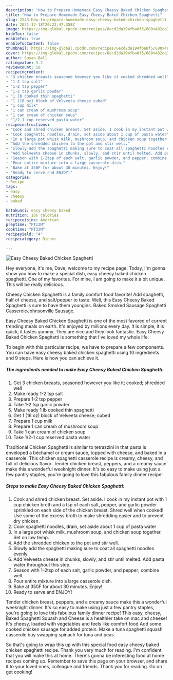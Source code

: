```yaml
---
description: "How to Prepare Homemade Easy Cheesy Baked Chicken Spaghetti"
title: "How to Prepare Homemade Easy Cheesy Baked Chicken Spaghetti"
slug: 2543-how-to-prepare-homemade-easy-cheesy-baked-chicken-spaghetti
date: 2021-12-18T20:23:47.358Z
image: https://img-global.cpcdn.com/recipes/6ecd2da194fba8f5/680x482cq70/easy-cheesy-baked-chicken-spaghetti-recipe-main-photo.jpg
hideToc: false
enableToc: true
enableTocContent: false
thumbnail: https://img-global.cpcdn.com/recipes/6ecd2da194fba8f5/680x482cq70/easy-cheesy-baked-chicken-spaghetti-recipe-main-photo.jpg
cover: https://img-global.cpcdn.com/recipes/6ecd2da194fba8f5/680x482cq70/easy-cheesy-baked-chicken-spaghetti-recipe-main-photo.jpg
author: Susan Bell
ratingvalue: 3.2
reviewcount: 10
recipeingredient:
- "3 chicken breasts seasoned however you like it cooked shredded well"
- "1-2 tsp salt"
- "1-2 tsp pepper"
- "1-2 tsp garlic powder"
- "1 lb cooked thin spaghetti"
- "1 (16 oz) block of Velveeta cheese cubed"
- "1 cup milk"
- "1 can cream of mushroom soup"
- "1 can cream of chicken soup"
- "1/2-1 cup reserved pasta water"
recipeinstructions:
- "Cook and shred chicken breast. Set aside. I cook in my instant pot with 1 cup chicken broth and a tsp of each salt, pepper, and garlic powder sprinkled on each side of the chicken breast. Shred well when cooked! Use some of the excess broth to make shredding easier and to prevent dry chicken."
- "Cook spaghetti noodles, drain, set aside about 1 cup of pasta water"
- "In a large pot whisk milk, mushroom soup, and chicken soup together. Set on low temp."
- "Add the shredded chicken to the pot and stir well."
- "Slowly add the spaghetti making sure to coat all spaghetti noodles evenly."
- "Add Velveeta cheese in chunks, slowly, and stir until melted. Add pasta water throughout this step."
- "Season with 1-2tsp of each salt, garlic powder, and pepper; combine well."
- "Pour entire mixture into a large casserole dish."
- "Bake at 350F for about 30 minutes. Enjoy!"
- "Ready to serve and ENJOY!"
categories:
- Recipe
tags:
- easy
- cheesy
- baked

katakunci: easy cheesy baked 
nutrition: 186 calories
recipecuisine: American
preptime: "PT13M"
cooktime: "PT32M"
recipeyield: "4"
recipecategory: Dinner

---
```



![Easy Cheesy Baked Chicken Spaghetti](https://img-global.cpcdn.com/recipes/6ecd2da194fba8f5/680x482cq70/easy-cheesy-baked-chicken-spaghetti-recipe-main-photo.jpg)

Hey everyone, it's me, Dave, welcome to my recipe page. Today, I'm gonna show you how to make a special dish, easy cheesy baked chicken spaghetti. One of my favorites. For mine, I am going to make it a bit unique. This will be really delicious.

Cheesy Chicken Spaghetti is a family comfort food favorite! Add spaghetti, half of cheese, and salt/pepper to taste. Well, this Easy Cheesy Baked Spaghetti is sure to have them youngins. Baked Smoked Sausage Spaghetti CasseroleJohnsonville Sausage.

Easy Cheesy Baked Chicken Spaghetti is one of the most favored of current trending meals on earth. It's enjoyed by millions every day. It is simple, it is quick, it tastes yummy. They are nice and they look fantastic. Easy Cheesy Baked Chicken Spaghetti is something that I've loved my whole life.


To begin with this particular recipe, we have to prepare a few components. You can have easy cheesy baked chicken spaghetti using 10 ingredients and 9 steps. Here is how you can achieve it.

<!--inarticleads1-->

##### The ingredients needed to make Easy Cheesy Baked Chicken Spaghetti:

1. Get 3 chicken breasts, seasoned however you like it; cooked; shredded well
1. Make ready 1-2 tsp salt
1. Prepare 1-2 tsp pepper
1. Take 1-2 tsp garlic powder
1. Make ready 1 lb cooked thin spaghetti
1. Get 1 (16 oz) block of Velveeta cheese; cubed
1. Prepare 1 cup milk
1. Prepare 1 can cream of mushroom soup
1. Take 1 can cream of chicken soup
1. Take 1/2-1 cup reserved pasta water


Traditional Chicken Spaghetti is similar to tetrazzini in that pasta is enveloped a béchamel or cream sauce, topped with cheese, and baked in a casserole. This chicken spaghetti casserole recipe is creamy, cheesy, and full of delicious flavor. Tender chicken breast, peppers, and a creamy sauce make this a wonderful weeknight dinner. It&#39;s so easy to make using just a few pantry staples, you&#39;re going to love this fabulous family dinner recipe! 

<!--inarticleads2-->

##### Steps to make Easy Cheesy Baked Chicken Spaghetti:

1. Cook and shred chicken breast. Set aside. I cook in my instant pot with 1 cup chicken broth and a tsp of each salt, pepper, and garlic powder sprinkled on each side of the chicken breast. Shred well when cooked! Use some of the excess broth to make shredding easier and to prevent dry chicken.
1. Cook spaghetti noodles, drain, set aside about 1 cup of pasta water
1. In a large pot whisk milk, mushroom soup, and chicken soup together. Set on low temp.
1. Add the shredded chicken to the pot and stir well.
1. Slowly add the spaghetti making sure to coat all spaghetti noodles evenly.
1. Add Velveeta cheese in chunks, slowly, and stir until melted. Add pasta water throughout this step.
1. Season with 1-2tsp of each salt, garlic powder, and pepper; combine well.
1. Pour entire mixture into a large casserole dish.
1. Bake at 350F for about 30 minutes. Enjoy!
1. Ready to serve and ENJOY!

Tender chicken breast, peppers, and a creamy sauce make this a wonderful weeknight dinner. It&#39;s so easy to make using just a few pantry staples, you&#39;re going to love this fabulous family dinner recipe! This easy, cheesy, Baked Spaghetti Squash and Cheese is a healthier take on mac and cheese! It&#39;s cheesy, loaded with vegetables and feels like comfort food Add some cooked chicken sausage for added protein. Make a tuna spaghetti squash casserole buy swapping spinach for tuna and peas. 

So that's going to wrap this up with this special food easy cheesy baked chicken spaghetti recipe. Thank you very much for reading. I'm confident that you will make this at home. There's gonna be interesting food at home recipes coming up. Remember to save this page on your browser, and share it to your loved ones, colleague and friends. Thank you for reading. Go on get cooking!

